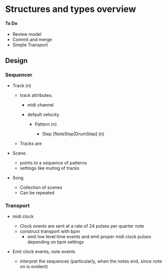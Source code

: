 

# Structures and types overview

#### To Do

* Review model
* Commit and merge
* Simple Transport


## Design

### Sequencer

  

* Track (n)

  * track attributes:
    * midi channel
    * default velocity

      * Pattern (n)
  
          * Step [NoteStep|DrumStep] (n)
          
  * Tracks are 
    
* Scene
  - points to a sequence of patterns
  - settings like muting of tracks

* Song
  * Collection of scenes
  * Can be repeated

### Transport

- midi clock 
    - Clock events are sent at a rate of 24 pulses per quarter note
    - construct transport with bpm
        - emit low level time events and emit proper midi clock pulses depending on bpm settings  

- Emit clock events, note events
    - interpret the sequences (particularly, when the notes end, since note on is evident)
    

            

#  
